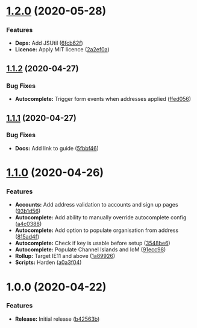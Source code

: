 # [1.2.0](https://github.com/ideal-postcodes/bigcommerce/compare/1.1.2...1.2.0) (2020-05-28)


### Features

* **Deps:** Add JSUtil ([6fcb62f](https://github.com/ideal-postcodes/bigcommerce/commit/6fcb62f76c46e880e12b5855593d3fa4ee82672c))
* **Licence:** Apply MIT licence ([2a2ef0a](https://github.com/ideal-postcodes/bigcommerce/commit/2a2ef0a869432061a98d99458bded99b96014eb4))

## [1.1.2](https://github.com/ideal-postcodes/bigcommerce/compare/1.1.1...1.1.2) (2020-04-27)


### Bug Fixes

* **Autocomplete:** Trigger form events when addresses applied ([ffed056](https://github.com/ideal-postcodes/bigcommerce/commit/ffed056))

## [1.1.1](https://github.com/ideal-postcodes/bigcommerce/compare/1.1.0...1.1.1) (2020-04-27)


### Bug Fixes

* **Docs:** Add link to guide ([5fbbf46](https://github.com/ideal-postcodes/bigcommerce/commit/5fbbf46))

# [1.1.0](https://github.com/ideal-postcodes/bigcommerce/compare/1.0.0...1.1.0) (2020-04-26)


### Features

* **Accounts:** Add address validation to accounts and sign up pages ([93b1d56](https://github.com/ideal-postcodes/bigcommerce/commit/93b1d56))
* **Autocomplete:** Add ability to manually override autocomplete config ([a4c0388](https://github.com/ideal-postcodes/bigcommerce/commit/a4c0388))
* **Autocomplete:** Add option to populate organisation from address ([815ad4f](https://github.com/ideal-postcodes/bigcommerce/commit/815ad4f))
* **Autocomplete:** Check if key is usable before setup ([3548be6](https://github.com/ideal-postcodes/bigcommerce/commit/3548be6))
* **Autocomplete:** Populate Channel Islands and IoM ([91ecc98](https://github.com/ideal-postcodes/bigcommerce/commit/91ecc98))
* **Rollup:** Target IE11 and above ([1a89926](https://github.com/ideal-postcodes/bigcommerce/commit/1a89926))
* **Scripts:** Harden ([a0a3f04](https://github.com/ideal-postcodes/bigcommerce/commit/a0a3f04))

# 1.0.0 (2020-04-22)


### Features

* **Release:** Initial release ([b42563b](https://github.com/ideal-postcodes/bigcommerce/commit/b42563b))
